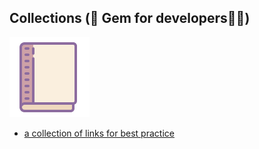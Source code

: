 ## Collections (💎 Gem for developers👨‍💻)

![Git](./images/documentation.png)

- [a collection of links for best practice](/REFERENCES.md)
